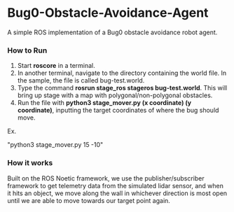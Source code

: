 # Bug0-Obstacle-Avoidance-Agent
A simple ROS implementation of a Bug0 obstacle avoidance robot agent.

### How to Run
1. Start **roscore** in a terminal.
2. In another terminal, navigate to the directory containing the world file. In the sample, the file is called bug-test.world.
3. Type the command **rosrun stage_ros stageros bug-test.world**. This will bring up stage with a map with polygonal/non-polygonal obstacles.
4. Run the file with **python3 stage_mover.py (x coordinate) (y coordinate)**, inputting the target coordinates of where the bug should move.

Ex.

"python3 stage_mover.py 15 -10"

### How it works
  
Built on the ROS Noetic framework, we use the publisher/subscriber framework to get telemetry data from the simulated lidar sensor, and when it hits an object, we move along the wall in whichever direction is most open until we are able to move towards our target point again.
